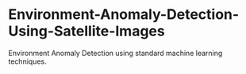 # Environment-Anomaly-Detection-Using-Satellite-Images
Environment Anomaly Detection using standard machine learning techniques.
